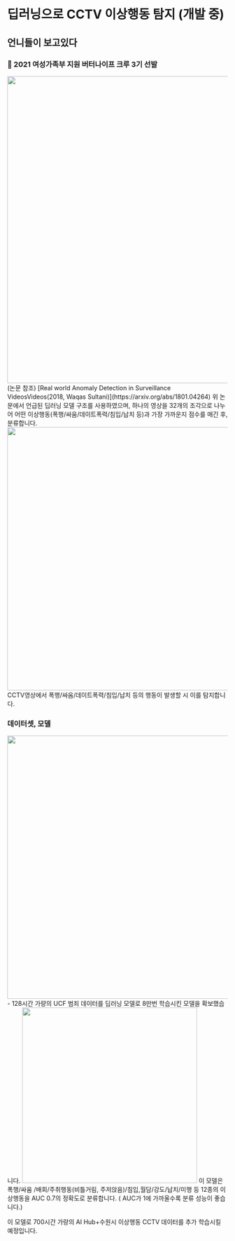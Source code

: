 # 딥러닝으로 CCTV 이상행동 탐지 (개발 중)
## 언니들이 보고있다
### 🏅 2021 여성가족부 지원 버터나이프 크루 3기 선발

<img src="https://user-images.githubusercontent.com/61692777/119230802-b9950780-bb58-11eb-946c-da750d97daee.png" width="700">
(논문 참조) [Real world Anomaly Detection in Surveillance VideosVideos(2018, Waqas Sultani)](https://arxiv.org/abs/1801.04264)
위 논문에서 언급된 딥러닝 모델 구조를 사용하였으며, 하나의 영상을 32개의 조각으로 나누어 어떤 이상행동(폭행/싸움/데이트폭력/침입/납치 등)과 가장 가까운지 점수를 매긴 후, 분류합니다.
 
 
<img src="https://user-images.githubusercontent.com/61692777/119230825-d03b5e80-bb58-11eb-8bdd-6e10c73e4178.png" width="600">
CCTV영상에서 폭행/싸움/데이트폭력/침입/납치 등의 행동이 발생할 시 이를 탐지합니다. 


### 데이터셋, 모델
<img src="https://user-images.githubusercontent.com/61692777/119230886-1b557180-bb59-11eb-87df-2e0963caca11.png" width="600">
- 128시간 가량의 UCF 범죄 데이터를 딥러닝 모델로 8만번 학습시킨 모델을 확보했습니다. 


<img src="https://user-images.githubusercontent.com/61692777/119230903-290af700-bb59-11eb-9e9e-c090f1069ce2.png" width="400">
이 모델은 폭행/싸움 /배회/주취행동(비틀거림, 주저앉음)/침입,월담/강도/납치/미행 등 12종의 이상행동을 AUC 0.7의 정확도로 분류합니다. 
( AUC가 1에 가까울수록 분류 성능이 좋습니다.) 

이 모델로 700시간 가량의 AI Hub+수원시 이상행동 CCTV 데이터를 추가 학습시킬 예정입니다. 
